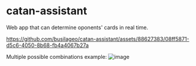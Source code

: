 # catan-assistant
Web app that can determine oponents' cards in real time.


https://github.com/busilageo/catan-assistant/assets/88627383/08ff5871-d5c6-4050-8b68-fb4a4067b27a

Multiple possible combinations example:
![image](https://github.com/busilageo/catan-assistant/assets/88627383/89575564-cb51-4fc9-8c34-3e09089624c9)
